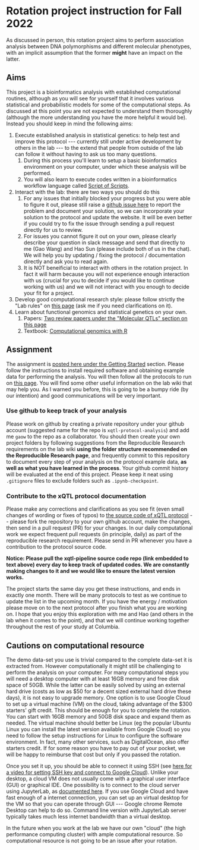 # Rotation project instruction for Fall 2022

As discussed in person, this rotation project aims to perform association analysis between DNA polymorphisms and different molecular phenotypes, with an implicit assumption that the former **might** have an impact on the latter.

## Aims

This project is a bioinformatics analysis with established computational routines, although as you will see for yourself that it involves various statistical and probabilistic models for some of the computational steps. 
As discussed at this point you are not expected to understand them thoroughly (although the more understanding you have the more helpful it would be). 
Instead you should keep in mind the following aims: 

1. Execute established analysis in statistical genetics: to help test and improve this protocol --- currently still under active development by others in the lab --- to the extend that people from outside of the lab can follow it without having to ask us too many questions. 
    1. During this process you'll learn to setup a basic bioinformatics environment on your computer, under which these analysis will be performed.
    2. You will also learn to execute codes written in a bioinformatics workflow language called [Script of Scripts](https://wanggroup.org/orientation/sos_meta_script.html).
2. Interact with the lab: there are two ways you should do this
    1. For any issues that initially blocked your progress but you were able to figure it out, please still raise a [github issue here](https://github.com/cumc/xqtl-pipeline/issues) to report the problem and document your solution, so we can incorporate your solution to the protocol and update the website. It will be even better if you could try to fix the issue through sending a pull request directly for us to review. 
    2. For issues you cannot figure it out on your own, please clearly describe your question in slack message and send that directly to me (Gao Wang) and Hao Sun (please include both of us in the chat). We will help you by updating / fixing the protocol / documentation directly and ask you to read again. 
    3. It is NOT beneificial to interact with others in the rotation project. In fact it will harm because you will not experience enough interaction with us (crucial for you to decide if you would like to continue working with us) and we will not interact with you enough to decide your fit for a project.
3. Develop good computational research style: please follow strictly the "Lab rules" on [this page](https://wanggroup.org/orientation/index.html) (ask me if you need clarifications on it).
4. Learn about functional genomics and statistical genetics on your own. 
    1. Papers: [Two review papers under the "Molecular QTLs" section on this page](https://wanggroup.org/learning_center/statgen-papers#molecular-qtls)
    2. Textbook: [Computational genomics with R](https://compgenomr.github.io/book/)

## Assignment

The assignment is [posted here under the Getting Started](https://cumc.github.io/xqtl-pipeline/README.html#getting-started) section. Please follow the instructions to install required software and obtaining example data for performing the analysis. You will then follow all the protocols to run on [this page](https://github.com/cumc/xqtl-pipeline/blob/main/code/xqtl_protocol_demo.ipynb). You will find some other useful information on the lab wiki that may help you. As I warned you before, this is going to be a bumpy ride (by our intention) and good communications will be very important.

### Use github to keep track of your analysis

Please work on github by creating a private repository under your github account (suggested name for the repo is `xqtl-protocol-analysis`) and add me `gaow` to the repo as a collaborator. You should then create your own project folders by following suggestions from the Reproducible Research requirements on the lab wiki **using the folder structure recommended on the Reproducible Research page**, and frequently commit to this repository to document every step of your analysis on the protocol example data, **as well as what you have learned in the process**. Your github commit history will be evaluated at the end of this project. Please keep it neat using `.gitignore` files to exclude folders such as `.ipynb-checkpoint`.

### Contribute to the xQTL protocol documentation

Please make any corrections and clarifications as you see fit (even small changes of wording or fixes of typos) to [the source code of xQTL protocol](https://github.com/cumc/xqtl-pipeline) -- please fork the repository to your own github account, make the changes, then send in a pull request (PR) for your changes. In our daily computational work we expect frequent pull requests (in principle, daily) as part of the reproducible research requirement. Please send in PR whenever you have a contribution to the protocol source code. 

**Notice: Please pull the xqtl-pipeline source code repo (link embedded to text above) every day to keep track of updated codes. We are constantly making changes to it and we would like to ensure the latest version works.**

The project starts the same day you get these instructions, and ends in exactly one month. There will be many protocols to test as we continue to update the list in the upcoming month. If you have the energy / motivation please move on to the next protocol after you finish what you are working on.
I hope that you enjoy this exploration with me and Hao (and others in the lab when it comes to the point), and that we will continue working together throughout the rest of your study at Columbia.

## Cautions on computational resource

The demo data-set you use is trivial compared to the complete data-set it is extracted from. However computationally it might still be challenging to perform the analysis on your computer. For many computational steps you will need a desktop computer with at least 16GB memory and free disk space of 50GB. While the latter can be easily solved by using an external hard drive (costs as low as $50 for a decent sized external hard drive these days), it is not easy to upgrade memory. One option is to use Google Cloud to set up a virtual machine (VM) on the cloud, taking advantage of the $300 starters' gift credit. This should be enough for you to complete the rotation. You can start with 16GB memory and 50GB disk space and expand them as needed. The virtual machine should better be Linux (eg the popular Ubuntu Linux you can install the latest version available from Google Cloud) so you need to follow the setup instructions for Linux to configure the software environment. In fact, many other services, such as DigitalOcean, also offer starters credit. If for some reason you have to pay out of your pocket, we will be happy to reimburse that cost but only if you passed the rotation. 

Once you set it up, you should be able to connect it using SSH (see [here for a video for setting SSH key and connect to Google Cloud](https://www.youtube.com/watch?v=2ibBF9YqveY)). Unlike your desktop, a cloud VM does not usually come with a graphical user interface (GUI) or graphical IDE. One possibility is to connect to the cloud server using JupyterLab, as [documented here](https://wanggroup.org/productivity_tips/remote-computer#through-jupyterlab). If you use Google Cloud and have fast enough of a internet connection, you can set up an virtual desktop for the VM so that you can operate through  GUI --- Google chrome Remote Desktop can help to do so. Command line version with JupyterLab server typically takes much less internet bandwidth than a virtual desktop.

In the future when you work at the lab we have our own "cloud" (the high performance computing cluster) with ample computational resource. So computational resource is not going to be an issue after your rotation. 
